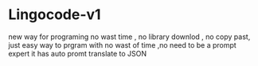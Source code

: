 # Lingocode-v1
new way for programing no wast time , no library downlod , no copy past, just easy way to prgram with no wast of time ,no need to be a prompt expert it has auto promt translate to JSON
